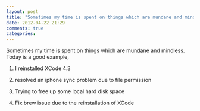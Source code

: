 ```yaml
---
layout: post
title: "Sometimes my time is spent on things which are mundane and mindless. Today is a good example..."
date: 2012-04-22 21:29
comments: true
categories: 
---
```


Sometimes my time is spent on things which are mundane and mindless. Today is a good example,


1) I reinstalled XCode 4.3


2) resolved an iphone sync problem due to file permission


3) Trying to free up some local hard disk space


4) Fix brew issue due to the reinstallation of XCode

